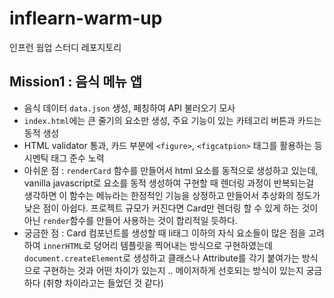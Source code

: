 # inflearn-warm-up

인프런 웜업 스터디 레포지토리

## Mission1 : 음식 메뉴 앱

- 음식 데이터 `data.json` 생성, 페칭하여 API 불러오기 모사
- `index.html`에는 큰 줄기의 요소만 생성, 주요 기능이 있는 카테고리 버튼과 카드는 동적 생성
- HTML validator 통과, 카드 부분에 `<figure>`, `<figcatpion>` 태그를 활용하는 등 시멘틱 태그 준수 노력
- 아쉬운 점 : `renderCard` 함수를 만들어서 html 요소를 동적으로 생성하고 있는데, vanilla javascript로 요소를 동적 생성하여 구현할 때 렌더링 과정이 반복되는걸 생각하면 이 함수는 메뉴라는 한정적인 기능을 상정하고 만들어서 추상화의 정도가 낮은 점이 아쉽다. 프로젝트 규모가 커진다면 Card만 렌더링 할 수 있게 하는 것이 아닌 `render`함수를 만들어 사용하는 것이 합리적일 듯하다.
- 궁금한 점 : Card 컴포넌트를 생성할 때 li태그 이하의 자식 요소들이 많은 점을 고려하여 `innerHTML`로 덩어리 템플릿을 찍어내는 방식으로 구현하였는데 `document.createElement`로 생성하고 클래스나 Attribute를 각기 붙여가는 방식으로 구현하는 것과 어떤 차이가 있는지 .. 메이저하게 선호되는 방식이 있는지 궁금하다 (취향 차이라고는 들었던 것 같다)
